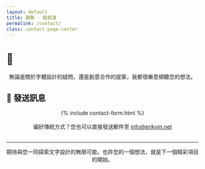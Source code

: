 ```yaml
---
layout: default
title: 聯繫 - 殷慈遠
permalink: /contact/
class: contact-page-center
---
```


# 📮

<div style="text-align: center;">
無論是關於字體設計的疑問，還是創意合作的提案，我都很樂意傾聽您的想法。
</div>

## 📨 發送訊息

<div style="text-align: center;">
{% include contact-form.html %}
</div>
<br>

<div style="text-align: center;">
偏好傳統方式？您也可以直接發送郵件至 <a href="mailto:info@erikyin.net">info@erikyin.net</a>
</div>
<br>

---

<div style="text-align: center;">
期待與您一同探索文字設計的無限可能。也許您的一個想法，就是下一個精彩項目的開始。
</div>

